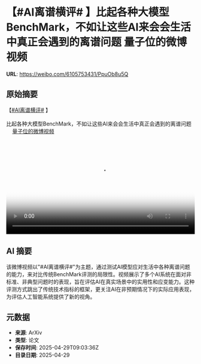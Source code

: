 # 【#AI离谱横评# 】比起各种大模型BenchMark，不如让这些AI来会会生活中真正会遇到的离谱问题 量子位的微博视频

**URL**: https://weibo.com/6105753431/PpuOb8u5Q

## 原始摘要

【<a href="https://m.weibo.cn/search?containerid=231522type%3D1%26t%3D10%26q%3D%23AI%E7%A6%BB%E8%B0%B1%E6%A8%AA%E8%AF%84%23&amp;extparam=%23AI%E7%A6%BB%E8%B0%B1%E6%A8%AA%E8%AF%84%23" data-hide=""><span class="surl-text">#AI离谱横评#</span></a> 】<br><br>比起各种大模型BenchMark，不如让这些AI来会会生活中真正会遇到的离谱问题 <a href="https://video.weibo.com/show?fid=1034:5160764701343815" data-hide=""><span class="url-icon"><img style="width: 1rem;height: 1rem" src="https://h5.sinaimg.cn/upload/2015/09/25/3/timeline_card_small_video_default.png" referrerpolicy="no-referrer"></span><span class="surl-text">量子位的微博视频</span></a> <br clear="both"><div style="clear: both"></div><video controls="controls" poster="https://tvax3.sinaimg.cn/orj480/006Fd7o3gy1i0xmri6o34j31hc0u04pk.jpg" style="width: 100%"><source src="https://f.video.weibocdn.com/o0/briBJxkxlx08nQLyez6M010412051zVd0E020.mp4?label=mp4_720p&amp;template=1280x720.25.0&amp;ori=0&amp;ps=1Cx9YB1mmR49jS&amp;Expires=1745920940&amp;ssig=vzVcMvyZ%2Ff&amp;KID=unistore,video"><source src="https://f.video.weibocdn.com/o0/WQCd3WXNlx08nQLwYPHG01041202Cesi0E010.mp4?label=mp4_hd&amp;template=852x480.25.0&amp;ori=0&amp;ps=1Cx9YB1mmR49jS&amp;Expires=1745920940&amp;ssig=bxQ5bq7X6a&amp;KID=unistore,video"><source src="https://f.video.weibocdn.com/o0/DdMcclHIlx08nQLwvemQ01041201C9ji0E010.mp4?label=mp4_ld&amp;template=640x360.25.0&amp;ori=0&amp;ps=1Cx9YB1mmR49jS&amp;Expires=1745920940&amp;ssig=qjngYM%2Fp3o&amp;KID=unistore,video"><p>视频无法显示，请前往<a href="https://video.weibo.com/show?fid=1034%3A5160764701343815" target="_blank" rel="noopener noreferrer">微博视频</a>观看。</p></video>

## AI 摘要

该微博视频以"#AI离谱横评#"为主题，通过测试AI模型应对生活中各种离谱问题的能力，来对比传统BenchMark评测的局限性。视频展示了多个AI系统在面对非标准、非典型问题时的表现，旨在评估AI在真实场景中的实用性和应变能力。这种评测方式跳出了传统技术指标的框架，更关注AI在非预期情况下的实际应用表现，为评估人工智能系统提供了新的视角。

## 元数据

- **来源**: ArXiv
- **类型**: 论文
- **保存时间**: 2025-04-29T09:03:36Z
- **目录日期**: 2025-04-29
